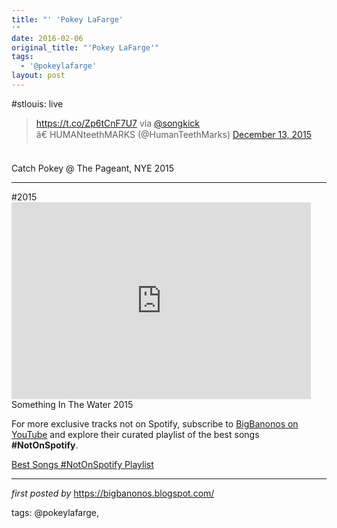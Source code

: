 ```yaml
---
title: "' 'Pokey LaFarge'
'"
date: 2016-02-06
original_title: "'Pokey LaFarge'"
tags:
  - '@pokeylafarge'
layout: post
---
```

#stlouis: live <br />
<blockquote class="twitter-tweet" lang="en">
<div dir="ltr" lang="und">
<a href="https://t.co/Zp6tCnF7U7">https://t.co/Zp6tCnF7U7</a> via <a href="https://twitter.com/songkick">@songkick</a></div>
â€ HUMANteethMARKS (@HumanTeethMarks) <a href="https://twitter.com/HumanTeethMarks/status/675889183378903041">December 13, 2015</a></blockquote>
<script async="" charset="utf-8" src="//platform.twitter.com/widgets.js"></script><br />
Catch Pokey @ The Pageant, NYE 2015
<br />
<hr />
#2015 <br />
<iframe allowfullscreen="" frameborder="0" height="315" src="https://www.youtube.com/embed/FXzEVLSoVqw?list=PLtuNtuTatqI1WcWJkhHdMy_GAx4qx47JY" width="95%"></iframe><br />
Something In The Water 2015

<!--Subscribe and Playlist Links-->
<div>
    <p>For more exclusive tracks not on Spotify, subscribe to <a href="https://www.youtube.com/@BigBanonos" target="_blank">BigBanonos on YouTube</a> and explore their curated playlist of the best songs <strong>#NotOnSpotify</strong>.</p>
    <p><a href="https://www.youtube.com/playlist?list=PLtuNtuTatqI0kFahUCbtbfenC_ET5O_tr" target="_blank">Best Songs #NotOnSpotify Playlist<br /></a></p></div>

<hr />

<p><em>first posted by</em> <a href="https://bigbanonos.blogspot.com/" rel="noopener" target="_new">https://bigbanonos.blogspot.com/</a></p>

<p>tags: @pokeylafarge,</p>
